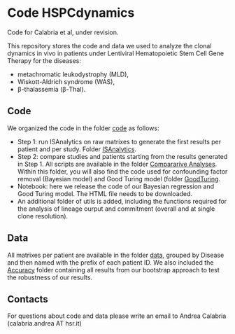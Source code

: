 # Code HSPCdynamics
Code for Calabria et al, under revision.

This repository stores the code and data we used to analyze the clonal dynamics in vivo in patients under Lentiviral Hematopoietic Stem Cell Gene Therapy for the diseases:
- metachromatic leukodystrophy (MLD),
- Wiskott-Aldrich syndrome (WAS),
- β-thalassemia (β-Thal).

## Code
We organized the code in the folder [code](code) as follows: 
- Step 1: run ISAnalytics on raw matrixes to generate the first results per patient and per study. Folder [ISAnalytics](code/1.ISAnalytics_AnalysesPerStudy).
- Step 2: compare studies and patients starting from the results generated in Step 1. All scripts are available in the folder [Compararive Analyses](code/2.Comparative_Analyses). Within this folder, you will also find the code used for confounding factor removal (Bayesian model) and Good Turing model (folder [GoodTuring](2.Comparative_Analyses/GoodTuring).
- Notebook: here we release the code of our Bayesian regression and Good Turing model. The HTML file needs to be downloaded.
- An additional folder of utils is added, including the functions required for the analysis of lineage ourput and commitment (overall and at single clone resolution).

## Data
All matrixes per patient are available in the folder [data](data), grouped by Disease and then named with the prefix of each patient ID.
We also included the [Accuracy](data/Accuracy) folder containing all results from our bootstrap approach to test the robustness of our results.

## Contacts
For questions about code and data please write an email to Andrea Calabria (calabria.andrea AT hsr.it)
